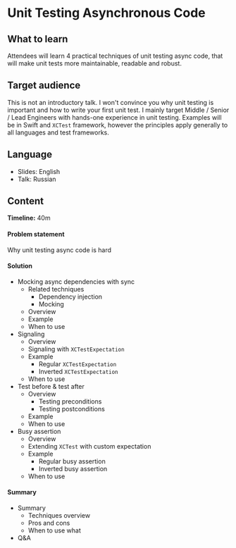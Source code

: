 # Unit Testing Asynchronous Code

## What to learn

Attendees will learn 4 practical techniques of unit testing async code, that will make unit tests more maintainable, readable and robust.

## Target audience

This is not an introductory talk. I won't convince you why unit testing is important and how to write your first unit test. I mainly target Middle / Senior / Lead Engineers with hands-one experience in unit testing. Examples will be in Swift and `XCTest` framework, however the principles apply generally to all languages and test frameworks.

## Language

- Slides: English
- Talk: Russian

## Content

**Timeline:** 40m

#### Problem statement

Why unit testing async code is hard

#### Solution 

- Mocking async dependencies with sync
  - Related techniques
    - Dependency injection
    - Mocking
  - Overview
  - Example
  - When to use
- Signaling
  - Overview
  - Signaling with `XCTestExpectation`
  - Example
    - Regular `XCTestExpectation`
    - Inverted `XCTestExpectation`
  - When to use
- Test before & test after
  - Overview
    - Testing preconditions
    - Testing postconditions
  - Example
  - When to use
- Busy assertion
  - Overview
  - Extending `XCTest` with custom expectation
  - Example
    - Regular busy assertion
    - Inverted busy assertion
  - When to use
 
 #### Summary
 
- Summary
  - Techniques overview
  - Pros and cons
  - When to use what
- Q&A
